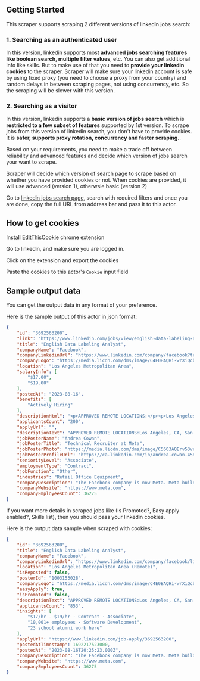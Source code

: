 ## Getting Started
This scraper supports scraping 2 different versions of linkedin jobs search: 

### 1. Searching as an authenticated user 
In this version, linkedin supports most **advanced jobs searching features like boolean search, multiple filter values**, etc. You can also get additional info like skills. But to make use of that you need to **provide your linkedin cookies** to the scraper. Scraper will make sure your linkedin account is safe by using fixed proxy (you need to choose a proxy from your country) and random delays in between scraping pages, not using concurrency, etc. So the scraping will be slower with this version. 

### 2. Searching as a visitor
In this version, linkedin supports a **basic version of jobs search** which is **restricted to a few subset of features** supported by 1st version. To scrape jobs from this version of linkedin search, you don't have to provide cookies. It is **safer, supports proxy rotation, concurrency and faster scraping.**. 

Based on your requirements, you need to make a trade off between reliability and advanced features and decide which version of jobs search your want to scrape.

Scraper will decide which version of search page to scrape based on whether you have provided cookies or not. When cookies are provided, it will use advanced (version 1), otherwsie basic (version 2)

Go to [linkedin jobs search page](https://www.linkedin.com/jobs/search/), search with required filters and once you are done, copy the full URL from address bar and pass it to this actor. 

## How to get cookies 

Install [EditThisCookie](https://chrome.google.com/webstore/detail/editthiscookie/fngmhnnpilhplaeedifhccceomclgfbg) chrome extension 

Go to linkedin, and make sure you are logged in.

Click on the extension and export the cookies

Paste the cookies to this actor's `Cookie` input field

## Sample output data

You can get the output data in any format of your preference. 

Here is the sample output of this actor in json format: 


```json
{
	"id": "3692563200",
	"link": "https://www.linkedin.com/jobs/view/english-data-labeling-analyst-at-facebook-3692563200?refId=WG865nttvc0AIFSWNZZS8w%3D%3D&trackingId=wcG3vxpHJfGtFUkaaMVelQ%3D%3D&position=1&pageNum=0&trk=public_jobs_jserp-result_search-card",
	"title": "English Data Labeling Analyst",
	"companyName": "Facebook",
	"companyLinkedinUrl": "https://www.linkedin.com/company/facebook?trk=public_jobs_jserp-result_job-search-card-subtitle",
	"companyLogo": "https://media.licdn.com/dms/image/C4E0BAQHi-wrXiQcbxw/company-logo_100_100/0/1635988509026?e=2147483647&v=beta&t=pKAh1a653MsJvWqrqxSunoCVUALyq29eXX1oqobspnE",
	"location": "Los Angeles Metropolitan Area",
	"salaryInfo": [
		"$17.00",
		"$19.00"
	],
	"postedAt": "2023-08-16",
	"benefits": [
		"Actively Hiring"
	],
	"descriptionHtml": "<p>APPROVED REMOTE LOCATIONS:</p><p>Los Angeles, CA, San Fransisco Bay Area, CA, San Diego, CA, New York, NY, Denver, CO, Houston, TX, Seattle, WA.</p><p><br></p><p>Summary:</p><p>The main function of a data labeling analyst is to create and manage labeling and change processes within the data management systems. The typical data labeling analyst will have experience in data quality assurance.</p><p><br></p><p>Job Responsibilities:</p><p>• Create and modify data labels ensuring compliance to all regulatory and legal requirements.</p><p>• Maintain batch records, room logs, product travelers, and inventory records.</p><p>• Label and analyze large data sets to inform product decisions.</p><p>• Asses data quality.</p><p><br></p><p>Skills:</p><p>• Ability to identify trends within large data sets.</p><p>• Excellent communication skills, verbal and written.</p><p>• Problem solving skills.</p><p>• Team oriented with attention for detail.</p><p><br></p><p>Education/Experience:</p><ul><li>• Bachelors degree in related field.</li></ul>",
	"applicantsCount": "200",
	"applyUrl": "",
	"descriptionText": "APPROVED REMOTE LOCATIONS:Los Angeles, CA, San Fransisco Bay Area, CA, San Diego, CA, New York, NY, Denver, CO, Houston, TX, Seattle, WA.Summary:The main function of a data labeling analyst is to create and manage labeling and change processes within the data management systems. The typical data labeling analyst will have experience in data quality assurance.Job Responsibilities:• Create and modify data labels ensuring compliance to all regulatory and legal requirements.• Maintain batch records, room logs, product travelers, and inventory records.• Label and analyze large data sets to inform product decisions.• Asses data quality.Skills:• Ability to identify trends within large data sets.• Excellent communication skills, verbal and written.• Problem solving skills.• Team oriented with attention for detail.Education/Experience:• Bachelors degree in related field.",
	"jobPosterName": "Andrea Cowan",
	"jobPosterTitle": "Technical Recruiter at Meta",
	"jobPosterPhoto": "https://media.licdn.com/dms/image/C5603AQErv53vemaq_A/profile-displayphoto-shrink_100_100/0/1657753132661?e=1699488000&v=beta&t=5R1WgyX-TbL6qhhsntBeR5qmjKdTL5G2l2KtroVTntM",
	"jobPosterProfileUrl": "https://ca.linkedin.com/in/andrea-cowan-458b5423b",
	"seniorityLevel": "Associate",
	"employmentType": "Contract",
	"jobFunction": "Other",
	"industries": "Retail Office Equipment",
	"companyDescription": "The Facebook company is now Meta. Meta builds technologies that help people connect, find communities, and grow businesses. When Facebook launched in 2004, it changed the way people connect. Apps like Messenger, Instagram and WhatsApp further empowered billions around the world. Now, Meta is moving beyond 2D screens toward immersive experiences like augmented and virtual reality to help build the next evolution in social technology. \n\nWe want to give people the power to build community and bring the world closer together. To do that, we ask that you help create a safe and respectful online space. These community values encourage constructive conversations on this page:\n\n• Start with an open mind. Whether you agree or disagree, engage with empathy.\n• Comments violating our Community Standards will be removed or hidden. So please treat everybody with respect. \n• Keep it constructive. Use your interactions here to learn about and grow your understanding of others.\n• Our moderators are here to uphold these guidelines for the benefit of everyone, every day. \n• If you are seeking support for issues related to your Facebook account, please reference our Help Center (https://www.facebook.com/help) or Help Community (https://www.facebook.com/help/community).\n\nFor a full listing of our jobs, visit http://www.facebookcareers.com ",
	"companyWebsite": "https://www.meta.com",
	"companyEmployeesCount": 36275
}
```


If you want more details in scraped jobs like (Is Promoted?, Easy apply enabled?, Skills list), then you should pass your linkedin cookies. 

Here is the output data sample when scraped with cookies: 

```json
{
	"id": "3692563200",
	"title": "English Data Labeling Analyst",
	"companyName": "Facebook",
	"companyLinkedinUrl": "https://www.linkedin.com/company/facebook/life",
	"location": "Los Angeles Metropolitan Area (Remote)",
	"isReposted": false,
	"posterId": "1003153028",
	"companyLogo": "https://media.licdn.com/dms/image/C4E0BAQHi-wrXiQcbxw/company-logo_200_200/0/1635988509026?e=1701907200&v=beta&t=7TXR4pa66qrsBqzUaDJqQMyOSoshwoLp2Q7-_5R7lLw",
	"easyApply": true,
	"isPromoted": false,
	"descriptionText": "APPROVED REMOTE LOCATIONS:Los Angeles, CA, San Fransisco Bay Area, CA, San Diego, CA, New York, NY, Denver, CO, Houston, TX, Seattle, WA.\nSummary:The main function of a data labeling analyst is to create and manage labeling and change processes within the data management systems. The typical data labeling analyst will have experience in data quality assurance.\nJob Responsibilities:• Create and modify data labels ensuring compliance to all regulatory and legal requirements.• Maintain batch records, room logs, product travelers, and inventory records.• Label and analyze large data sets to inform product decisions.• Asses data quality.\nSkills:• Ability to identify trends within large data sets.• Excellent communication skills, verbal and written.• Problem solving skills.• Team oriented with attention for detail.\nEducation/Experience:• Bachelors degree in related field.",
	"applicantsCount": "853",
	"insights": [
		"$17/hr - $19/hr · Contract · Associate",
		"10,001+ employees · Software Development",
		"23 school alumni work here"
	],
	"applyUrl": "https://www.linkedin.com/job-apply/3692563200",
	"postedAtTimestamp": 1692217523000,
	"postedAt": "2023-08-16T20:25:23.000Z",
	"companyDescription": "The Facebook company is now Meta. Meta builds technologies that help people connect, find communities, and grow businesses. When Facebook launched in 2004, it changed the way people connect. Apps like Messenger, Instagram and WhatsApp further empowered billions around the world. Now, Meta is moving beyond 2D screens toward immersive experiences like augmented and virtual reality to help build the next evolution in social technology. \n\nWe want to give people the power to build community and bring the world closer together. To do that, we ask that you help create a safe and respectful online space. These community values encourage constructive conversations on this page:\n\n• Start with an open mind. Whether you agree or disagree, engage with empathy.\n• Comments violating our Community Standards will be removed or hidden. So please treat everybody with respect. \n• Keep it constructive. Use your interactions here to learn about and grow your understanding of others.\n• Our moderators are here to uphold these guidelines for the benefit of everyone, every day. \n• If you are seeking support for issues related to your Facebook account, please reference our Help Center (https://www.facebook.com/help) or Help Community (https://www.facebook.com/help/community).\n\nFor a full listing of our jobs, visit http://www.facebookcareers.com ",
	"companyWebsite": "https://www.meta.com",
	"companyEmployeesCount": 36275
}
```
